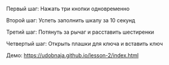 
Первый шаг: Нажать три кнопки одновременно

Второй шаг: Успеть заполнить шкалу за 10 секунд

Третий шаг: Потянуть за рычаг и расставить шестиренки

Четвертый шаг: Открыть плашки для ключа и вставить ключ

Демо: https://udobnaja.github.io/lesson-2/index.html